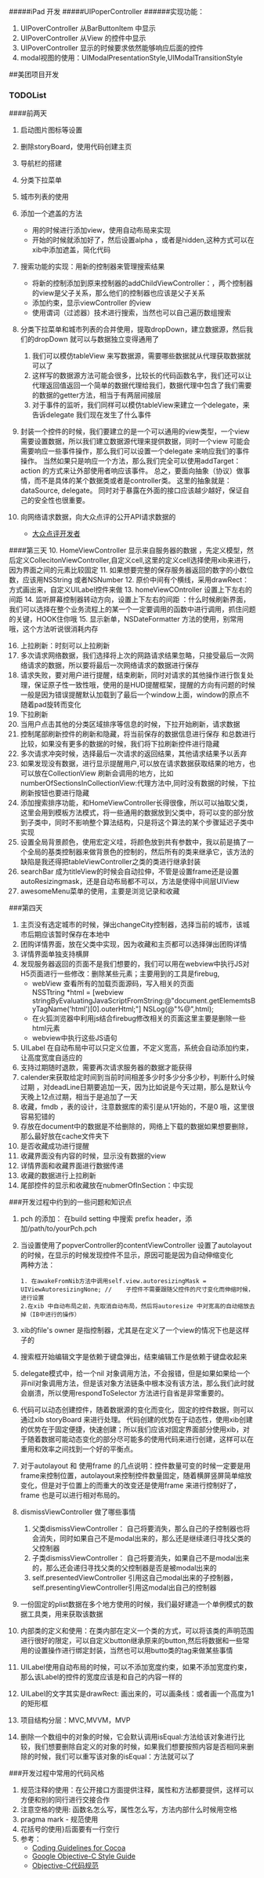 #####iPad 开发
#####UIPoperController
######实现功能：

1.	UIPoverController 从BarButtonItem 中显示
2.	UIPoverController 从View 的控件中显示
3.	UIPoverController 显示的时候要求依然能够响应后面的控件
4.	modal视图的使用：UIModalPresentationStyle,UIModalTransitionStyle 


##美团项目开发

### TODOList
####前两天
1. 启动图片图标等设置
2. 删除storyBoard，使用代码创建主页
2. 导航栏的搭建
3. 分类下拉菜单
4. 城市列表的使用
5.	添加一个遮盖的方法
	-	用的时候进行添加view，使用自动布局来实现
	-	开始的时候就添加好了，然后设置alpha ，或者是hidden,这种方式可以在xib中添加遮盖，简化代码
	
6.	搜索功能的实现：用新的控制器来管理搜索结果
	-  将新的控制添加到原来控制器的addChildViewController：，两个控制器的view是父子关系，那么他们的控制器也应该是父子关系
	- 添加约束，显示viewController 的view 
	- 使用谓词（过滤器）技术进行搜索，当然也可以自己遍历数组搜索
7. 分类下拉菜单和城市列表的合并使用，提取dropDown，建立数据源，然后我们的dropDown 就可以与数据独立变得通用了
	1. 我们可以模仿tableView 来写数据源，需要哪些数据就从代理获取数据就可以了
	2. 这样写的数据源方法可能会很多，比较长的代码函数名字，我们还可以让代理返回值返回一个简单的数据代理给我们，数据代理中包含了我们需要的数据的getter方法，相当于有两层间接层
	3. 对于事件的监听，我们同样可以模仿tableView来建立一个delegate，来告诉delegate 我们现在发生了什么事件
8.  封装一个控件的时候，我们要建立的是一个可以通用的view类型，一个view 需要设置数据，所以我们建立数据源代理来提供数据，同时一个view 可能会需要响应一些事件操作，那么我们可以设置一个delegate 来响应我们的事件操作。 当然如果只是响应一个方法，那么我们完全可以使用addTarget：action 的方式来让外部使用者响应该事件。 总之，要面向抽象（协议）做事情，而不是具体的某个数据类或者是controller类。 这里的抽象就是：dataSource, delegate。 同时对于暴露在外面的接口应该越少越好，保证自己的安全性也很重要。

9. 	向网络请求数据，向大众点评的公开API请求数据的
	- [大众点评开发者](http://developer.dianping.com/app/tech/api)
	
####第三天
10. HomeViewController 显示来自服务器的数据 ，先定义模型，然后定义CollecitonViewController,自定义cell,这里的定义cell选择使用xib来进行，因为界面之间的元素比较固定
11. 如果想要完整的保存服务器返回的数字的小数位数，应该用NSString 或者NSNumber
12. 原价中间有个横线，采用drawRect：方式画出来，自定义UILabel控件来做
13. homeViewCOntroller 设置上下左右的间距
14. 监听屏幕控制器转动方向，设置上下左右的间距 ：什么时候刷新界面，我们可以选择在整个业务流程上的某一个一定要调用的函数中进行调用，抓住问题的关键，HOOK住你哦
15. 显示新单，NSDateFormatter 方法的使用，别常用哦，这个方法听说很消耗内存

16. 上拉刷新：时刻可以上拉刷新
17. 多次请求网络数据，我们选择将上次的网路请求结果忽略，只接受最后一次网络请求的数据，所以要将最后一次网络请求的数据进行保存 
18. 请求失败，要对用户进行提醒，结束刷新，同时对请求的其他操作进行恢复处理，保证原子性一致性哦，使用的是HUD提醒框架，提醒的方向有问题的时候一般是因为错误提醒默认加载到了最后一个window上面，window的原点不随着pad旋转而变化
19. 下拉刷新
20. 当用户点击其他的分类区域排序等信息的时候，下拉开始刷新，请求数据
21. 控制尾部刷新控件的刷新和隐藏，将当前保存的数据信息进行保存 和总数进行比较，如果没有更多的数据的时候，我们将下拉刷新控件进行隐藏
22. 多次请求冲突时候，选择最后一次请求的返回结果，其他请求结果予以丢弃
22. 如果发现没有数据，进行显示提醒用户,可以放在请求数据获取结果的地方，也可以放在CollectionView 刷新会调用的地方，比如numberOfSectionsInCollectionView:代理方法中,同时没有数据的时候，下拉刷新按钮也要进行隐藏
23. 添加搜索排序功能，和HomeViewController长得很像，所以可以抽取父类，这里会用到模板方法模式，将一些通用的数据放到父类中，将可以变的部分放到子类中，同时不影响整个算法结构，只是将这个算法的某个步骤延迟子类中实现
24. 设置全局背景颜色，使用宏定义哇，将颜色放到共有参数中，我以前是搞了一个全局的基类控制器来做背景色的控制的，然后所有的类来继承它，该方法的缺陷是我还得把tableViewController之类的类进行继承封装
25. searchBar 成为titleView的时候会自动拉伸，不管是设置frame还是设置autoResizingmask，还是自动布局都不可以，方法是使得中间层UIView  
26. awesomeMenu菜单的使用，主要是浏览记录和收藏
 
###第四天
1. 主页没有选定城市的时候，弹出changeCity控制器，选择当前的城市，该城市后期应该暂时保存在本地中
2. 团购详情界面，放在父类中实现，因为收藏和主页都可以选择弹出团购详情
3. 详情界面单独支持横屏
4. 发现服务器返回的页面不是我们想要的，我们可以用在webview中执行JS对H5页面进行一些修改：删除某些元素；主要用到的工具是firebug,
	- webView 查看所有的加载页面源码，写入相关的页面		
		NSSTtring *html = [webview stringByEvaluatingJavaScriptFromString:@"document.getElememtsByTagName('html')[0].outerHtml;"]
		NSLog(@"%@",html);
	- 在火狐浏览器中利用js结合firebug修改相关的页面这里主要是删除一些html元素
	- webview中执行这些JS语句
5. UILabel 在自动布局中可以只定义位置，不定义宽高，系统会自动添加约束，让高度宽度自适应的
6. 支持过期随时退款，需要再次请求服务器的数据才能获得
7. calender来获取给定时间到当前时间相差多少时多少分多少秒，判断什么时候过期  ，对deadLine日期要追加一天，因为比如说是今天过期，那么是默认今天晚上12点过期，相当于是追加了一天
8. 收藏，fmdb ，表的设计，注意数据库的索引是从1开始的，不是0 哦，这里很容易犯错的
9. 存放在document中的数据是不给删除的，网络上下载的数据如果想要删除，那么最好放在cache文件夹下
10. 是否收藏成功进行提醒 
11. 收藏界面没有内容的时候，显示没有数据的view
12. 详情界面和收藏界面进行数据传递
13. 收藏的数据进行上拉刷新
14. 尾部控件的显示和收藏放在nubmerOfInSection：中实现

###开发过程中约到的一些问题和知识点
1.	pch 的添加： 在build setting 中搜索 prefix header，添加/path/to/yourPch.pch
1.  当设置使用了popverController的contentViewController 设置了autolayout 的时候，在显示的时候发现控件不显示，原因可能是因为自动伸缩变化	
	 两种方法：
	
		1. 在awakeFromNib方法中调用self.view.autoresizingMask = UIViewAutoresizingNone; //	子控件不需要跟随父控件的尺寸变化而伸缩时候，进行设置 
		2.在xib 中自动布局之前，先取消自动布局，然后将autoresize 中对宽高的自动缩放去掉（IB中进行的操作）
2.	xib的file's owner 是指控制器，尤其是在定义了一个view的情况下也是这样子的
3.	搜索框开始编辑文字是依赖于键盘弹出，结束编辑工作是依赖于键盘收起来
4.	delegate模式中，给一个nil 对象调用方法，不会报错，但是如果如果给一个非nil对象调用方法，但是该对象方法链条中根本没有该方法，那么我们此时就会崩溃，所以使用respondToSelector 方法进行自省是非常重要的。
5.	代码可以动态创建控件，随着数据源的变化而变化，固定的控件数据，则可以通过xib storyBoard 来进行处理。 代码创建的优势在于动态性，使用xib创建的优势在于固定便捷，快速创建；所以我们应该对固定界面部分使用xib，对于随着数据可能动态变化的部分尽可能多的使用代码来进行创建，这样可以在重用和效率之间找到一个好的平衡点。
6.	对于autolayout 和 使用frame 的几点说明：控件数量可变的时候一定要是用frame来控制位置，autolayout来控制控件数量固定，随着横屏竖屏简单缩放变化，但是对于位置上的而重大的改变还是使用frame 来进行控制好了，frame 也是可以进行相对布局的。
7.	dismissViewController 做了哪些事情
	1.	父类dismissViewController： 自己将要消失，那么自己的子控制器也将会消失，同时如果自己不是modal出来的，那么还是继续递归寻找父类的父控制器
	2. 子类dismissViewController： 自己将要消失，如果自己不是modal出来的，那么还会递归寻找父类的父控制器是否是被modal出来的   
	3. self.presentedViewController 引用这自己modal出来的子控制器，self.presentingViewController引用这modal出自己的控制器
8.	一份固定的plist数据在多个地方使用的时候，我们最好建造一个单例模式的数据工具类，用来获取该数据
9.	内部类的定义和使用：在类内部在定义一个类的方式，可以将该类的声明范围进行很好的限定，可以自定义button继承原来的button,然后将数据和一些常用的设置操作进行绑定封装，当然也可以用butto类的tag来做某些事情 
10.	UILabel使用自动布局的时候，可以不添加宽度约束，如果不添加宽度约束，那么该Label的控件的宽度应该是和自己的内容一样的
14. UILabel的文字其实是drawRect: 画出来的，可以画条线：或者画一个高度为1的矩形框
15. 项目结构分层：MVC,MVVM，MVP
16. 删除一个数组中的对象的时候，它会默认调用isEqual:方法给该对象进行比较，我们想要删除自定义的对象的时候，如果我们想要按照内容是否相同来删除的时候，我们可以重写该对象的isEqual：方法就可以了

###开发过程中常用的代码风格
1. 规范注释的使用：在公开接口方面提供注释，属性和方法都要提供，这样可以方便和别的同行进行交接合作
2. 注意空格的使用: 函数名怎么写，属性怎么写，方法内部什么时候用空格
3. pragma mark - 规范使用
4. 花括号的使用}后面要有一行空行
5. 参考：
	- [Coding Guidelines for Cocoa](https://developer.apple.com/library/mac/documentation/Cocoa/Conceptual/CodingGuidelines/CodingGuidelines.html)
	- [Google Objective-C Style Guide](https://google.github.io/styleguide/objcguide.xml?showone=Spaces_vs._Tabs#Spaces_vs._Tabs)
	- [Objective-C代码规范](http://www.cocoachina.com/ios/20140520/8484.html)










































